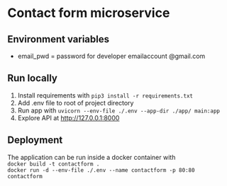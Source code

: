 # Contact form microservice

## Environment variables
* email_pwd = password for developer emailaccount @gmail.com

## Run locally
1. Install requirements with `pip3 install -r requirements.txt`
2. Add .env file to root of project directory
3. Run app with `uvicorn --env-file ./.env --app-dir ./app/ main:app`
4. Explore API at http://127.0.0.1:8000

## Deployment
The application can be run inside a docker container with  
`docker build -t contactform .`  
`docker run -d --env-file ./.env --name contactform -p 80:80 contactform`
